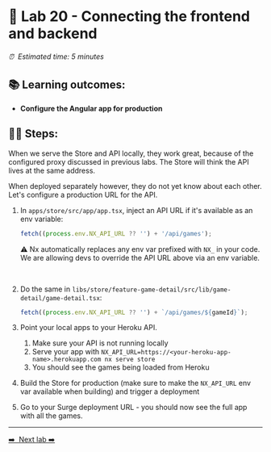 # 🎸 Lab 20 - Connecting the frontend and backend

###### ⏰ &nbsp;Estimated time: 5 minutes

## 📚 Learning outcomes:

- **Configure the Angular app for production**
  <br />

## 🏋️‍♀️ Steps:

When we serve the Store and API locally, they work great, because of the configured
proxy discussed in previous labs. The Store will think the API lives at the same address.

When deployed separately however, they do not yet know about each other. Let's configure
a production URL for the API.

1. In `apps/store/src/app/app.tsx`, inject an API URL if it's available as an env variable:

   ```ts
   fetch((process.env.NX_API_URL ?? '') + '/api/games');
   ```

   ⚠️ Nx automatically replaces any env var prefixed with `NX_` in your code. We are allowing devs to override the API URL above via an env variable.

    <br />

2. Do the same in `libs/store/feature-game-detail/src/lib/game-detail/game-detail.tsx`:

   ```typescript
   fetch((process.env.NX_API_URL ?? '') + `/api/games/${gameId}`);
   ```

3. Point your local apps to your Heroku API.

   1. Make sure your API is not running locally
   2. Serve your app with `NX_API_URL=https://<your-heroku-app-name>.herokuapp.com nx serve store`
   3. You should see the games being loaded from Heroku

4. Build the Store for production (make sure to make the `NX_API_URL` env var available when building) and trigger a deployment
   <br />

5. Go to your Surge deployment URL - you should now see the full app with all the games.
   <br />

---

[➡️ &nbsp;Next lab ➡️](../lab21/LAB.md)
